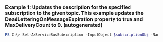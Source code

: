 ### Example 1: Updates the description for the specified subscription to the given topic. This example updates the DeadLetteringOnMessageExpiration property to true and MaxDeliveryCount to 9. (autogenerated)
```powershell
PS C:\> Set-AzServiceBusSubscription -InputObject $subscriptionObj -Namespace SB-Example1 -ResourceGroupName Default-ServiceBus-WestUS -Topic SB-Topic_exampl1
```

